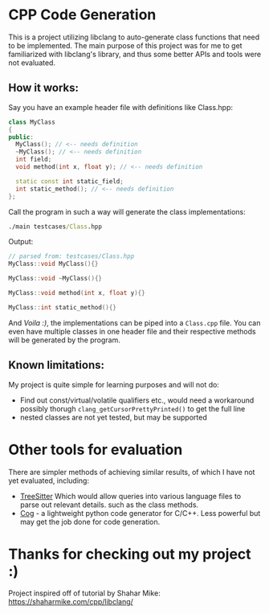 # CPP Code Generation

This is a project utilizing libclang to auto-generate class functions that need to be implemented. The main purpose of this project was for me to get familiarized with libclang's library, and thus some better APIs and tools were not evaluated.

## How it works:

Say you have an example header file with definitions like Class.hpp:

```cpp
class MyClass
{
public:
  MyClass(); // <-- needs definition
  ~MyClass(); // <-- needs definition
  int field;
  void method(int x, float y); // <-- needs definition

  static const int static_field;
  int static_method(); // <-- needs definition
};
```

Call the program in such a way will generate the class implementations:
```cmd
./main testcases/Class.hpp
```

Output:

```cpp
// parsed from: testcases/Class.hpp
MyClass::void MyClass(){}

MyClass::void ~MyClass(){}

MyClass::void method(int x, float y){}

MyClass::int static_method(){}
```

And *Voila :)*, the implementations can be piped into a `Class.cpp` file.
You can even have multiple classes in one header file and their respective methods will be generated by the program.

## Known limitations:
My project is quite simple for learning purposes and will not do:
- Find out const/virtual/volatile qualifiers etc., would need a workaround possibly thorugh `clang_getCursorPrettyPrinted()` to get the full line
- nested classes are not yet tested, but may be supported

# Other tools for evaluation
There are simpler methods of achieving similar results, of which I have not yet evaluated, including:
- [TreeSitter](https://tree-sitter.github.io/tree-sitter/) Which would allow queries into various language files to parse out relevant details. such as the class methods.
- [Cog](https://www.python.org/about/success/cog/) - a lightweight python code generator for C/C++. Less powerful but may get the job done for code generation.

# Thanks for checking out my project :)

Project inspired off of tutorial by Shahar Mike: https://shaharmike.com/cpp/libclang/

